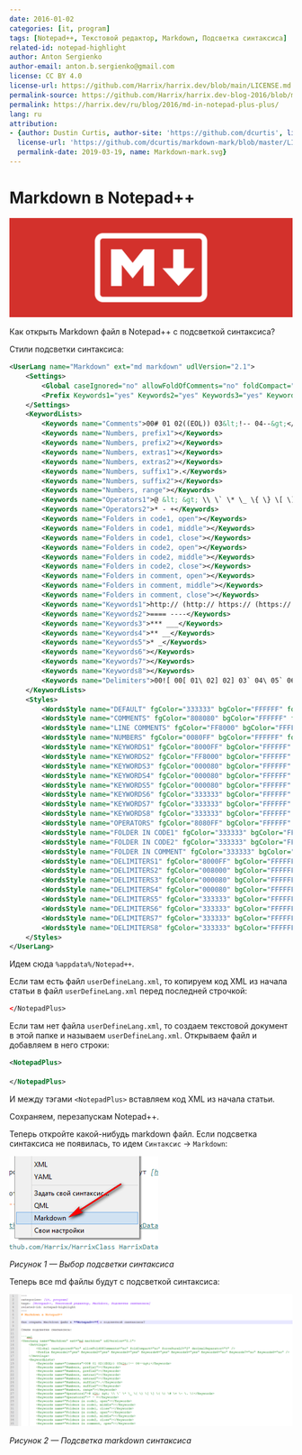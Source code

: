 ```yaml
---
date: 2016-01-02
categories: [it, program]
tags: [Notepad++, Текстовой редактор, Markdown, Подсветка синтаксиса]
related-id: notepad-highlight
author: Anton Sergienko
author-email: anton.b.sergienko@gmail.com
license: CC BY 4.0
license-url: https://github.com/Harrix/harrix.dev/blob/main/LICENSE.md
permalink-source: https://github.com/Harrix/harrix.dev-blog-2016/blob/main/md-in-notepad-plus-plus/md-in-notepad-plus-plus.md
permalink: https://harrix.dev/ru/blog/2016/md-in-notepad-plus-plus/
lang: ru
attribution:
- {author: Dustin Curtis, author-site: 'https://github.com/dcurtis', license: CC0,
  license-url: 'https://github.com/dcurtis/markdown-mark/blob/master/LICENSE', permalink: 'https://commons.wikimedia.org/wiki/File:Markdown-mark.svg',
  permalink-date: 2019-03-19, name: Markdown-mark.svg}
---
```


# Markdown в Notepad++

![Featured image](featured-image.svg)

Как открыть Markdown файл в Notepad++ с подсветкой синтаксиса?

Стили подсветки синтаксиса:

```xml
<UserLang name="Markdown" ext="md markdown" udlVersion="2.1">
    <Settings>
        <Global caseIgnored="no" allowFoldOfComments="no" foldCompact="no" forcePureLC="2" decimalSeparator="0" />
        <Prefix Keywords1="yes" Keywords2="yes" Keywords3="yes" Keywords4="yes" Keywords5="yes" Keywords6="no" Keywords7="no" Keywords8="no" />
    </Settings>
    <KeywordLists>
        <Keywords name="Comments">00# 01 02((EOL)) 03&lt;!-- 04--&gt;</Keywords>
        <Keywords name="Numbers, prefix1"></Keywords>
        <Keywords name="Numbers, prefix2"></Keywords>
        <Keywords name="Numbers, extras1"></Keywords>
        <Keywords name="Numbers, extras2"></Keywords>
        <Keywords name="Numbers, suffix1">.</Keywords>
        <Keywords name="Numbers, suffix2"></Keywords>
        <Keywords name="Numbers, range"></Keywords>
        <Keywords name="Operators1">@ &lt; &gt; \\ \` \* \_ \{ \} \[ \] \( \) \# \+ \- \. \!</Keywords>
        <Keywords name="Operators2">* - +</Keywords>
        <Keywords name="Folders in code1, open"></Keywords>
        <Keywords name="Folders in code1, middle"></Keywords>
        <Keywords name="Folders in code1, close"></Keywords>
        <Keywords name="Folders in code2, open"></Keywords>
        <Keywords name="Folders in code2, middle"></Keywords>
        <Keywords name="Folders in code2, close"></Keywords>
        <Keywords name="Folders in comment, open"></Keywords>
        <Keywords name="Folders in comment, middle"></Keywords>
        <Keywords name="Folders in comment, close"></Keywords>
        <Keywords name="Keywords1">http:// (http:// https:// (https:// mailto: (mailto: ftp:// (ftp:// ftps:// (ftps:// (/ /</Keywords>
        <Keywords name="Keywords2">==== ----</Keywords>
        <Keywords name="Keywords3">*** ___</Keywords>
        <Keywords name="Keywords4">** __</Keywords>
        <Keywords name="Keywords5">* _</Keywords>
        <Keywords name="Keywords6"></Keywords>
        <Keywords name="Keywords7"></Keywords>
        <Keywords name="Keywords8"></Keywords>
        <Keywords name="Delimiters">00![ 00[ 01\ 02] 02] 03` 04\ 05` 06*** 07\ 08*** 09** 10\ 11** 12 13 14 15 16 17 18 19 20 21 22 23</Keywords>
    </KeywordLists>
    <Styles>
        <WordsStyle name="DEFAULT" fgColor="333333" bgColor="FFFFFF" fontName="" fontStyle="0" nesting="0" />
        <WordsStyle name="COMMENTS" fgColor="808080" bgColor="FFFFFF" fontName="" fontStyle="2" nesting="0" />
        <WordsStyle name="LINE COMMENTS" fgColor="FF8000" bgColor="FFFFFF" fontName="" fontStyle="1" nesting="0" />
        <WordsStyle name="NUMBERS" fgColor="0080FF" bgColor="FFFFFF" fontName="" fontStyle="0" nesting="0" />
        <WordsStyle name="KEYWORDS1" fgColor="8000FF" bgColor="FFFFFF" fontName="" fontStyle="0" nesting="0" />
        <WordsStyle name="KEYWORDS2" fgColor="FF8000" bgColor="FFFFFF" fontName="" fontStyle="1" nesting="0" />
        <WordsStyle name="KEYWORDS3" fgColor="000080" bgColor="FFFFFF" fontName="" fontStyle="3" nesting="0" />
        <WordsStyle name="KEYWORDS4" fgColor="000080" bgColor="FFFFFF" fontName="" fontStyle="1" nesting="0" />
        <WordsStyle name="KEYWORDS5" fgColor="000080" bgColor="FFFFFF" fontName="" fontStyle="2" nesting="0" />
        <WordsStyle name="KEYWORDS6" fgColor="333333" bgColor="FFFFFF" fontName="" fontStyle="0" nesting="0" />
        <WordsStyle name="KEYWORDS7" fgColor="333333" bgColor="FFFFFF" fontName="" fontStyle="0" nesting="0" />
        <WordsStyle name="KEYWORDS8" fgColor="333333" bgColor="FFFFFF" fontName="" fontStyle="0" nesting="0" />
        <WordsStyle name="OPERATORS" fgColor="8080FF" bgColor="FFFFFF" fontName="" fontStyle="1" nesting="0" />
        <WordsStyle name="FOLDER IN CODE1" fgColor="333333" bgColor="FFFFFF" fontName="" fontStyle="0" nesting="0" />
        <WordsStyle name="FOLDER IN CODE2" fgColor="333333" bgColor="FFFFFF" fontName="" fontStyle="0" nesting="0" />
        <WordsStyle name="FOLDER IN COMMENT" fgColor="333333" bgColor="FFFFFF" fontName="" fontStyle="0" nesting="0" />
        <WordsStyle name="DELIMITERS1" fgColor="8000FF" bgColor="FFFFFF" fontName="" fontStyle="2" nesting="0" />
        <WordsStyle name="DELIMITERS2" fgColor="008000" bgColor="FFFFFF" fontName="" fontStyle="0" nesting="0" />
        <WordsStyle name="DELIMITERS3" fgColor="000080" bgColor="FFFFFF" fontName="" fontStyle="3" nesting="0" />
        <WordsStyle name="DELIMITERS4" fgColor="000080" bgColor="FFFFFF" fontName="" fontStyle="1" nesting="0" />
        <WordsStyle name="DELIMITERS5" fgColor="333333" bgColor="FFFFFF" fontName="" fontStyle="0" nesting="0" />
        <WordsStyle name="DELIMITERS6" fgColor="333333" bgColor="FFFFFF" fontName="" fontStyle="0" nesting="0" />
        <WordsStyle name="DELIMITERS7" fgColor="333333" bgColor="FFFFFF" fontName="" fontStyle="0" nesting="0" />
        <WordsStyle name="DELIMITERS8" fgColor="333333" bgColor="FFFFFF" fontName="" fontStyle="0" nesting="0" />
    </Styles>
</UserLang>
```

Идем сюда `%appdata%/Notepad++`.

Если там есть файл `userDefineLang.xml`, то копируем код XML из начала статьи в файл `userDefineLang.xml` перед последней строчкой:

```xml
</NotepadPlus>
```

Если там нет файла `userDefineLang.xml`, то создаем текстовой документ в этой папке и называем `userDefineLang.xml`. Открываем файл и добавляем в него строки:

```xml
<NotepadPlus>

</NotepadPlus>
```

И между тэгами `<NotepadPlus>` вставляем код XML из начала статьи.

Сохраняем, перезапускам Notepad++.

Теперь откройте какой-нибудь markdown файл. Если подсветка синтаксиса не появилась, то идем `Синтаксис` → `Markdown`:

![Выбор подсветки синтаксиса](img/markdown_01.png)

_Рисунок 1 — Выбор подсветки синтаксиса_

Теперь все md файлы будут с подсветкой синтаксиса:

![Подсветка markdown синтаксиса](img/markdown_02.png)

_Рисунок 2 — Подсветка markdown синтаксиса_
